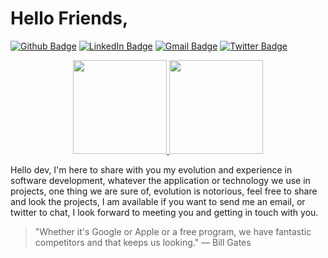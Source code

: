# Hello Friends,

[![Github Badge](https://img.shields.io/badge/Github--%2300EBEB?style=for-the-black&logo=Github&link=https://github.com/MateusMaceedo)](https://github.com/MateusMaceedo)
[![LinkedIn Badge](https://img.shields.io/badge/linkedin--%2300EBEB?style=for-the-black&logo=linkedin&logoColor=white)](https://www.linkedin.com/in/mateus-macedo-937a32163/)
[![Gmail Badge](https://img.shields.io/badge/gmail--%2300EBEB?style=for-the-black&logo=gmail&logoColor=white)](mateusouza2014@gmail.com)
[![Twitter Badge](https://img.shields.io/badge/Twitter--%2300EBEB?style=for-the-black&logo=Twitter&logoColor=white)](@mateus_macedoo)

<p align="center">
  <a href="https://github.com/MateusMaceedo/github-readme-stats">
    <img
      height="150"
      src="https://github-readme-stats.vercel.app/api?username=MateusMaceedo&count_private=true&show_icons=true&custom_title=Github%20Status&show=issues&theme=tokyonight"
    />
  </a>
   <a href="https://github.com/MateusMaceedo/github-readme-stats">
    <img
      height="150"
      src="https://github-readme-stats.vercel.app/api/top-langs/?username=MateusMaceedo&layout=compact&theme=tokyonight" />
  </a>  
</p>

Hello dev, I'm here to share with you my evolution and experience in software development, whatever the application or technology we use in projects, one thing we are sure of, evolution is notorious, feel free to share and look the projects, I am available if you want to send me an email, or twitter to chat, I look forward to meeting you and getting in touch with you.

> "Whether it's Google or Apple or a free program, we have fantastic competitors and that keeps us looking."
> ― Bill Gates



